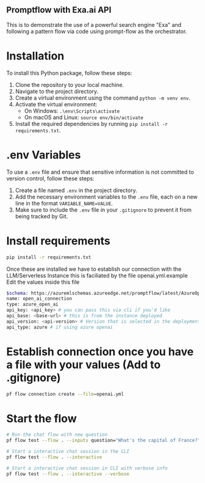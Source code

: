## Promptflow with Exa.ai API ##
This is to demonstrate the use of a powerful search engine "Exa" and following a pattern flow via code using prompt-flow as the orchestrator.

# Installation

To install this Python package, follow these steps:

1. Clone the repository to your local machine.
2. Navigate to the project directory.
3. Create a virtual environment using the command `python -m venv env`.
4. Activate the virtual environment:
    - On Windows: `.\env\Scripts\activate`
    - On macOS and Linux: `source env/bin/activate`
5. Install the required dependencies by running `pip install -r requirements.txt`.

# .env Variables

To use a `.env` file and ensure that sensitive information is not committed to version control, follow these steps:

1. Create a file named `.env` in the project directory.
2. Add the necessary environment variables to the `.env` file, each on a new line in the format `VARIABLE_NAME=VALUE`.
3. Make sure to include the `.env` file in your `.gitignore` to prevent it from being tracked by Git.

# Install requirements
```bash
pip install -r requirements.txt
```
Once these are installed we have to establish our connection with the LLM/Serverless Instance this is faciliated by the file openai.yml.example
Edit the values inside this file
```bash
$schema: https://azuremlschemas.azureedge.net/promptflow/latest/AzureOpenAIConnection.schema.json
name: open_ai_connection
type: azure_open_ai
api_key: <api_key> # you can pass this via cli if you'd like
api_base: <base-url> # this is from the instance deployed
api_version: <api-version> # Version that is selected in the deployment model
api_type: azure # if using azure openai
```

# Establish connection once you have a file with your values (Add to .gitignore)
```bash
pf flow connection create --file=openai.yml
```

# Start the flow
```bash
# Run the chat flow with new question
pf flow test --flow . --inputs question="What's the capital of France?"

# Start a interactive chat session in the CLI
pf flow test --flow . --interactive

# Start a interactive chat session in CLI with verbose info
pf flow test --flow . --interactive --verbose
```

